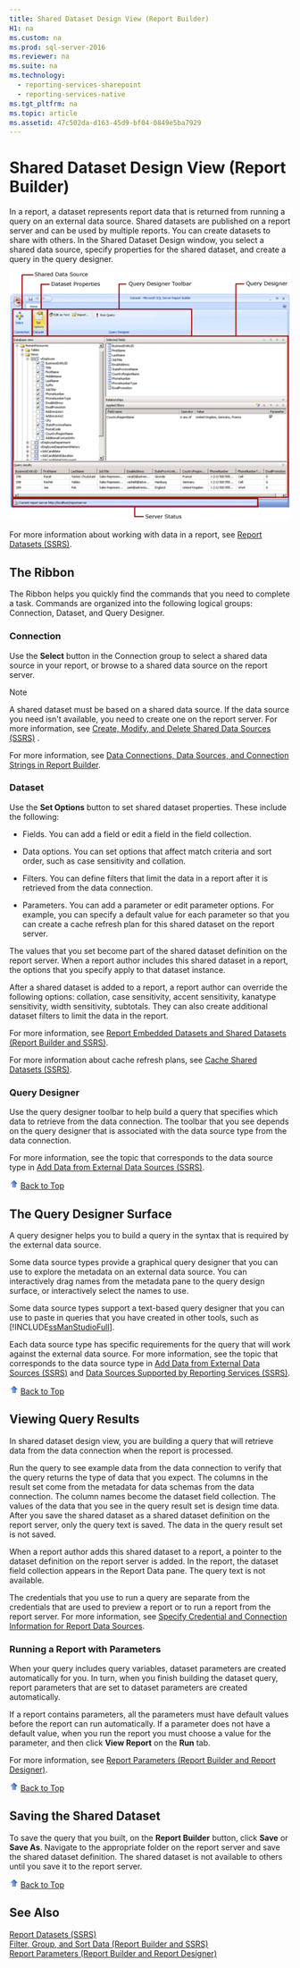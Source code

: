 ```yaml
---
title: Shared Dataset Design View (Report Builder)
H1: na
ms.custom: na
ms.prod: sql-server-2016
ms.reviewer: na
ms.suite: na
ms.technology: 
  - reporting-services-sharepoint
  - reporting-services-native
ms.tgt_pltfrm: na
ms.topic: article
ms.assetid: 47c502da-d163-45d9-bf04-0849e5ba7929
---
```

# Shared Dataset Design View (Report Builder)
  In a report, a dataset represents report data that is returned from running a query on an external data source. Shared datasets are published on a report server and can be used by multiple reports. You can  create datasets to share with others. In the Shared Dataset Design window,  you select a shared data source, specify properties for the shared dataset, and create a query in the query designer.  
  
 ![rs_SharedDatasetDesignMode](../../Images/Image/ImageNotContaina/rs_SharedDatasetDesignMode.gif "rs_SharedDatasetDesignMode")  
  
 For more information about working with data in a report, see [Report Datasets &#40;SSRS&#41;](../../Topics/TopicNameNotContainA/Report-Datasets--SSRS-.md).  
  
##  <a name="Ribbon"></a> The Ribbon  
 The Ribbon helps you quickly find the commands that you need to complete a task. Commands are organized into the following logical groups: Connection, Dataset, and Query Designer.  
  
### Connection  
 Use the **Select** button in the Connection group to select a shared data source in your report, or browse to a shared data source on the report server.  
  
> [!NOTE]  
>  A shared dataset must be based on a shared data source. If the data source you need isn't available, you need to create one on the report server. For more information, see [Create, Modify, and Delete Shared Data Sources &#40;SSRS&#41;](../../Topics/TopicNameNotContainA/Create--Modify--and-Delete-Shared-Data-Sources--SSRS-.md) .  
  
 For more information, see [Data Connections, Data Sources, and Connection Strings in Report Builder](../../Topics/TopicNameNotContainA/Data-Connections--Data-Sources--and-Connection-Strings-in-Report-Builder.md).  
  
### Dataset  
 Use the **Set Options** button to set shared dataset properties. These include the following:  
  
-   Fields. You can add a field or edit a field in the field collection.  
  
-   Data options. You can set options that affect match criteria and sort order, such as case sensitivity and collation.  
  
-   Filters. You can define filters that limit the data in a report after it is retrieved from the data connection.  
  
-   Parameters. You can add a parameter or edit parameter options. For example, you can specify a default value for each parameter so that you can create a cache refresh plan for this shared dataset on the report server.  
  
 The values that you set become part of the shared dataset definition on the report server. When a report author includes this shared dataset in a report, the options that you specify apply to that dataset instance.  
  
 After a shared dataset is added to a report, a report author can override the following options: collation, case sensitivity, accent sensitivity, kanatype sensitivity, width sensitivity, subtotals. They can also create additional dataset filters to limit the data in the report.  
  
 For more information, see [Report Embedded Datasets and Shared Datasets &#40;Report Builder and SSRS&#41;](../../Topics/TopicNameNotContainA/Report-Embedded-Datasets-and-Shared-Datasets--Report-Builder-and-SSRS-.md).  
  
 For more information about cache refresh plans, see [Cache Shared Datasets &#40;SSRS&#41;](../../Topics/TopicNameNotContainA/Cache-Shared-Datasets--SSRS-.md).  
  
### Query Designer  
 Use the query designer toolbar to help build a query that specifies which data to retrieve from the data connection. The toolbar that you see depends on the query designer that is associated with the data source type from the data connection.  
  
 For more information, see the topic that corresponds to the data source type in [Add Data from External Data Sources &#40;SSRS&#41;](../../Topics/TopicNameNotContainA/Add-Data-from-External-Data-Sources--SSRS-.md).  
  
 ![Arrow icon used with Back to Top link](../../Images/Image/ImageNotContaina/UpArrow16x16.gif "UpArrow16x16") [Back to Top](#BackToTop)  
  
##  <a name="DesignSurface"></a> The Query Designer Surface  
 A query designer helps you to build a query in the syntax that is required by the external data source.  
  
 Some data source types provide a graphical query designer that you can use to explore the metadata on an external data source. You can interactively drag names from the metadata pane to the query design surface, or interactively select the names to use.  
  
 Some data source types support a text\-based query designer that you can use to paste in queries that you have created in other tools, such as [!INCLUDE[ssManStudioFull](../../Token/Other/ssManStudioFull_md.md)].  
  
 Each data source type has specific requirements for the query that will work against the external data source. For more information, see the topic that corresponds to the data source type in [Add Data from External Data Sources &#40;SSRS&#41;](../../Topics/TopicNameNotContainA/Add-Data-from-External-Data-Sources--SSRS-.md) and [Data Sources Supported by Reporting Services &#40;SSRS&#41;](../../Topics/TopicNameNotContainA/Data-Sources-Supported-by-Reporting-Services--SSRS-.md).  
  
 ![Arrow icon used with Back to Top link](../../Images/Image/ImageNotContaina/UpArrow16x16.gif "UpArrow16x16") [Back to Top](#BackToTop)  
  
##  <a name="Results"></a> Viewing Query Results  
 In shared dataset design view, you are building a query that will retrieve data from the data connection when the report is processed.  
  
 Run the query to see example data from the data connection to verify that the query returns the type of data that you expect. The columns in the result set come from the metadata for data schemas from the data connection. The column names become the dataset field collection. The values of the data that you see in the query result set is design time data. After you save the shared dataset as a shared dataset definition on the report server, only the query text is saved. The data in the query result set is not saved.  
  
 When a report author adds this shared dataset to a report, a pointer to the dataset definition on the report server is added. In the report, the dataset field collection appears in the Report Data pane. The query text is not available.  
  
 The credentials that you use to run a query are separate from the credentials that are used to preview a report or to run a report from the report server. For more information, see [Specify Credential and Connection Information for Report Data Sources](../../Topics/TopicNameNotContainA/Specify-Credential-and-Connection-Information-for-Report-Data-Sources.md).  
  
### Running a Report with Parameters  
 When your query includes query variables, dataset parameters are created automatically for you. In turn, when you finish building the dataset query, report parameters that are set to dataset parameters are created automatically.  
  
 If a report contains parameters, all the parameters must have default values before the report can run automatically. If a parameter does not have a default value, when you run the report you must choose a value for the parameter, and then click **View Report** on the **Run** tab.  
  
 For more information, see [Report Parameters &#40;Report Builder and Report Designer&#41;](../../Topics/TopicNameNotContainA/Report-Parameters--Report-Builder-and-Report-Designer-.md).  
  
 ![Arrow icon used with Back to Top link](../../Images/Image/ImageNotContaina/UpArrow16x16.gif "UpArrow16x16") [Back to Top](#BackToTop)  
  
##  <a name="Save"></a> Saving the Shared Dataset  
 To save the query that you built, on the **Report Builder** button, click **Save** or **Save As**. Navigate to the appropriate folder on the report server and save the shared dataset definition. The shared dataset is not available to others until you save it to the report server.  
  
 ![Arrow icon used with Back to Top link](../../Images/Image/ImageNotContaina/UpArrow16x16.gif "UpArrow16x16") [Back to Top](#BackToTop)  
  
## See Also  
 [Report Datasets &#40;SSRS&#41;](../../Topics/TopicNameNotContainA/Report-Datasets--SSRS-.md)   
 [Filter, Group, and Sort Data &#40;Report Builder and SSRS&#41;](../../Topics/TopicNameNotContainA/Filter--Group--and-Sort-Data--Report-Builder-and-SSRS-.md)   
 [Report Parameters &#40;Report Builder and Report Designer&#41;](../../Topics/TopicNameNotContainA/Report-Parameters--Report-Builder-and-Report-Designer-.md)  
  
  